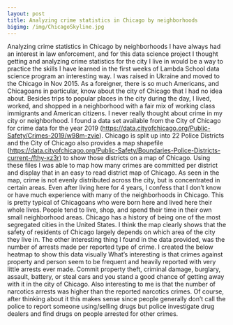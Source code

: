 ```yaml
---
layout: post
title: Analyzing crime statistics in Chicago by neighborhoods
bigimg: /img/ChicagoSkyline.jpg
---
```

Analyzing crime statistics in Chicago by neighborhoods 
I have always had an interest in law enforcement, and for this data science project I thought getting and analyzing crime statistics for the city I live in would be a way to practice the skills I have learned in the first weeks of Lambda School data science program an interesting way.
I was raised in Ukraine and moved to the Chicago in Nov 2015. As a foreigner, there is so much Americans, and Chicagoans in particular, know about the city of Chicago that I had no idea about. Besides trips to popular places in the city during the day, I lived, worked, and shopped in a neighborhood with a fair mix of working class immigrants and American citizens. I never really thought about crime in my city or neighborhood.
I found a data set available from the City of Chicago for crime data for the year 2019 (https://data.cityofchicago.org/Public-Safety/Crimes-2019/w98m-zvie). Chicago is split up into 22 Police Districts and the City of Chicago also provides a map shapefile (https://data.cityofchicago.org/Public-Safety/Boundaries-Police-Districts-current-/fthy-xz3r) to show those districts on a map of Chicago.
Using these files I was able to map how many crimes are committed per district and display that in an easy to read district map of Chicago. 
<insert map here>
As seen in the map, crime is not evenly distributed across the city, but is concentrated in certain areas. Even after living here for 4 years, I confess that I don’t know or have much experience with many of the neighborhoods in Chicago. This is pretty typical of Chicagoans who were born here and lived here their whole lives. People tend to live, shop, and spend their time in their own small neighborhood areas. Chicago has a history of being one of the most segregated cities in the United States. I think the map clearly shows that the safety of residents of Chicago largely depends on which area of the city they live in.
The other interesting thing I found in the data provided, was the number of arrests made per reported type of crime. I created the below heatmap to show this data visually
<insert heatmap here>
What’s interesting is that crimes against property and person seem to be frequent and heavily reported with very little arrests ever made. Commit property theft, criminal damage, burglary, assault, battery, or steal cars and you stand a good chance of getting away with it in the city of Chicago. Also interesting to me is that the number of narcotics arrests was higher than the reported narcotics crimes. Of course, after thinking about it this makes sense since people generally don’t call the police to report someone using/selling drugs but police investigate drug dealers and find drugs on people arrested for other crimes.

